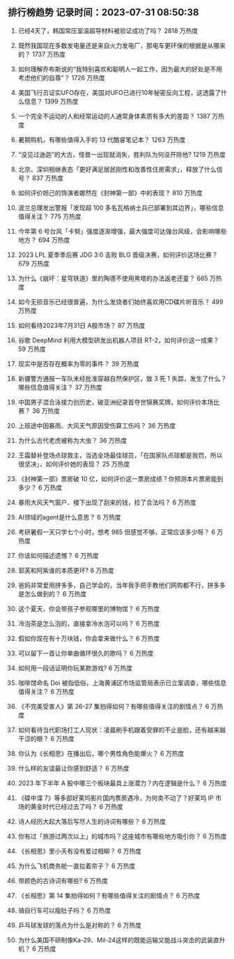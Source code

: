 
## 排行榜趋势 记录时间：2023-07-31 08:50:38
  
  1. 已经4天了，韩国常压室温超导材料被验证成功了吗？ 2818 万热度
    
  2. 既然我国现在多数发电量还是来自火力发电厂，那电车更环保的根据是从哪来的？ 1737 万热度
    
  3. 如何理解乔布斯说的“我特别喜欢和聪明人一起工作，因为最大的好处是不用考虑他们的自尊”？ 1726 万热度
    
  4. 美国飞行员证实UFO存在，美国对UFO已进行10年秘密反向工程，这透露了什么信息？ 1399 万热度
    
  5. 一个完全不运动的人和经常运动的人通常身体素质有多大的差距？ 1387 万热度
    
  6. 暑期购机，有哪些值得入手的 13 代酷睿笔记本？ 1263 万热度
    
  7. “没见过迪迦”的大古，怪兽一出现就消失，胜利队为何没开除他? 1219 万热度
    
  8. 北京、深圳相继表态「更好满足居民刚性和改善性住房需求」，释放了什么信号？ 837 万热度
    
  9. 如何评价妲己的饰演者娜然在《封神第一部》中的表现？ 810 万热度
    
  10. 波兰总理发出警报「发现超 100 多名瓦格纳士兵已部署到其边界」，哪些信息值得关注？ 775 万热度
    
  11. 今年第 6 号台风「卡努」强度逐渐增强，最大强度可达强台风级，会影响哪些地方？ 694 万热度
    
  12. 2023 LPL 夏季季后赛 JDG 3:0 击败 BLG 晋级决赛，如何评价这场比赛？ 679 万热度
    
  13. 为什么《崩坏：星穹铁道》里的陶德不使用黑塔的办法返老还童？ 665 万热度
    
  14. 如今无损音乐已经很普遍，为什么发烧者们始终喜欢用CD碟片听音乐？ 499 万热度
    
  15. 如何看待2023年7月31日 A股市场？ 87 万热度
    
  16. 谷歌 DeepMind 利用大模型研发出机器人项目 RT-2，如何评价这一成果？ 59 万热度
    
  17. 现实中是否存在概率为零的事件？ 39 万热度
    
  18. 新疆警方通报一车队未经批准穿越自然保护区，致 3 死 1 失踪，发生了什么？哪些信息值得关注？ 37 万热度
    
  19. 中国男子混合泳接力创历史，破亚洲纪录首夺世锦赛奖牌，如何评价本场比赛？ 36 万热度
    
  20. 上班途中因暴雨、大风天气原因受伤算工伤吗？ 36 万热度
    
  21. 为什么古代老虎被称为大虫？ 36 万热度
    
  22. 王霜替补登场点球救主，当选全场最佳球员，「在国家队点球都是我罚，所以很坚决」，如何评价她的表现？ 25 万热度
    
  23. 《封神第一部》票房破 10 亿，如何评价这一票房成绩？你预测本片票房能到多少？ 6 万热度
    
  24. 暴雨大风天气窗户、楼下出现了刮来的钱，捡了合法吗？ 6 万热度
    
  25. AI领域的agent是什么意思？ 6 万热度
    
  26. 考研暑假一天只学七个小时，想考 985 但感觉不够，正常应该多少呀？ 6 万热度
    
  27. 你该如何描述遗憾？ 6 万热度
    
  28. 郭芙和阿紫谁的本质更坏? 6 万热度
    
  29. 爸妈非常爱用拼多多，自己学会的，当年我手把手教他们网购都不行，拼多多是怎么做到的？ 6 万热度
    
  30. 这个夏天，你会带孩子参观哪里的博物馆？ 6 万热度
    
  31. 冷泡茶是怎么泡的，直接拿冷水泡可以吗？ 6 万热度
    
  32. 假如你现在有十万块钱，你会拿来做什么？ 6 万热度
    
  33. 可以留下一首让你单曲循环很久的歌吗？ 6 万热度
    
  34. 如何用一段话证明你玩某款游戏? 6 万热度
    
  35. 咖啡馆命名 Doi 被指低俗，上海黄浦区市场监管局表示已立案调查，哪些信息值得关注？ 6 万热度
    
  36. 《不完美受害人》第 26-27 集拍得如何？有哪些值得关注的剧情点？ 6 万热度
    
  37. 如何看待当代职场打工人现状：凌晨刷手机跟着受罪的不止是脸，还有越来越干涩的眼？ 6 万热度
    
  38. 你认为《长相思》在播出后，哪个男性角色能爆火？ 6 万热度
    
  39. 什么样的友谊最让你感到舒适？ 6 万热度
    
  40. 2023 年下半年 A 股中哪三个板块最具上涨潜力？内在逻辑是什么？ 6 万热度
    
  41. 《碟中谍 7》等多部好莱坞影片国内票房遇冷，为何卖不动了？好莱坞 IP 市场的黄金时代已经过去了吗？ 6 万热度
    
  42. 诗人经历大起大落后写尽人生的诗词有哪些？ 6 万热度
    
  43. 你有过「旅游过两次以上」的城市吗？这座城市有哪些地方吸引你？ 6 万热度
    
  44. 《长相思》里小夭有没有爱过相柳？ 6 万热度
    
  45. 为什么飞机商务舱一直拉着帘子？ 6 万热度
    
  46. 带颜色的古诗词有哪些? 6 万热度
    
  47. 《长相思》第 14 集拍得如何？有哪些值得关注的剧情点？ 6 万热度
    
  48. 骑自行车可以瘦肚子吗？ 6 万热度
    
  49. 乒乓球发球的落点为什么是对称的？ 6 万热度
    
  50. 为什么美国不研制像Ka-29、Mil-24这样的既能运输又能战斗突击的武装直升机？ 6 万热度
    